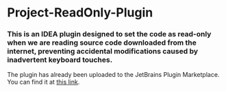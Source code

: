 # Project-ReadOnly-Plugin

### This is an IDEA plugin designed to set the code as read-only when we are reading source code downloaded from the internet, preventing accidental modifications caused by inadvertent keyboard touches.

The plugin has already been uploaded to the JetBrains Plugin Marketplace. You can find it at [this link](https://plugins.jetbrains.com/plugin/26974-project-read-only-mode).


